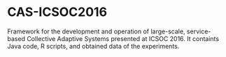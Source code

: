 # CAS-ICSOC2016
Framework for the development and operation of large-scale, service-based Collective Adaptive Systems presented at ICSOC 2016. It containts Java code, R scripts, and obtained data of the experiments.
